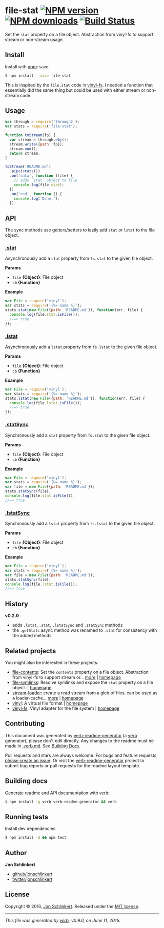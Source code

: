 # file-stat [![NPM version](https://img.shields.io/npm/v/file-stat.svg?style=flat)](https://www.npmjs.com/package/file-stat) [![NPM downloads](https://img.shields.io/npm/dm/file-stat.svg?style=flat)](https://npmjs.org/package/file-stat) [![Build Status](https://img.shields.io/travis/jonschlinkert/file-stat.svg?style=flat)](https://travis-ci.org/jonschlinkert/file-stat)

Set the `stat` property on a file object. Abstraction from vinyl-fs to support stream or non-stream usage.

## Install

Install with [npm](https://www.npmjs.com/):
save

```sh
$ npm install --save file-stat
```

This is inspired by the `file.stat` code in [vinyl-fs](http://github.com/wearefractal/vinyl-fs). I needed a function that essentially did the same thing but could be used with either stream or non-stream code.

## Usage

```js
var through = require('through2');
var stats = require('file-stat');

function toStream(fp) {
  var stream = through.obj();
  stream.write({path: fp});
  stream.end();
  return stream;
}

toStream('README.md')
  .pipe(stats())
  .on('data', function (file) {
    // adds `stat` object to file
    console.log(file.stat);
  })
  .on('end', function () {
    console.log('Done.');
  });
```

## API

The sync methods use getters/setters to lazily add `stat` or `lstat` to the file object.

### [.stat](index.js#L34)

Asynchronously add a `stat` property from `fs.stat` to the given file object.

**Params**

* `file` **{Object}**: File object
* `cb` **{Function}**

**Example**

```js
var File = require('vinyl');
var stats = require('{%= name %}');
stats.stat(new File({path: 'README.md'}), function(err, file) {
  console.log(file.stat.isFile());
  //=> true
});
```

### [.lstat](index.js#L62)

Asynchronously add a `lstat` property from `fs.lstat` to the given file object.

**Params**

* `file` **{Object}**: File object
* `cb` **{Function}**

**Example**

```js
var File = require('vinyl');
var stats = require('{%= name %}');
stats.lstat(new File({path: 'README.md'}), function(err, file) {
  console.log(file.lstat.isFile());
  //=> true
});
```

### [.statSync](index.js#L90)

Synchronously add a `stat` property from `fs.stat` to the given file object.

**Params**

* `file` **{Object}**: File object
* `cb` **{Function}**

**Example**

```js
var File = require('vinyl');
var stats = require('{%= name %}');
var file = new File({path: 'README.md'});
stats.statSync(file);
console.log(file.stat.isFile());
//=> true
```

### [.lstatSync](index.js#L120)

Synchronously add a `lstat` property from `fs.lstat` to the given file object.

**Params**

* `file` **{Object}**: File object
* `cb` **{Function}**

**Example**

```js
var File = require('vinyl');
var stats = require('{%= name %}');
var file = new File({path: 'README.md'});
stats.statSync(file);
console.log(file.lstat.isFile());
//=> true
```

## History

**v0.2.0**

* adds `.lstat`, `.stat`, `.lstatSync` and `.statSync` methods
* the `.getStats` async method was renamed to `.stat` for consistency with the added methods

## Related projects

You might also be interested in these projects:

* [file-contents](https://www.npmjs.com/package/file-contents): Set the `contents` property on a file object. Abstraction from vinyl-fs to support stream or… [more](https://github.com/jonschlinkert/file-contents) | [homepage](https://github.com/jonschlinkert/file-contents "Set the `contents` property on a file object. Abstraction from vinyl-fs to support stream or non-stream usage.")
* [file-symlinks](https://www.npmjs.com/package/file-symlinks): Resolve symlinks and expose the `stat` property on a file object. | [homepage](https://github.com/jonschlinkert/file-symlinks "Resolve symlinks and expose the `stat` property on a file object.")
* [stream-loader](https://www.npmjs.com/package/stream-loader): create a read stream from a glob of files. can be used as a loader-cache… [more](https://github.com/jonschlinkert/stream-loader) | [homepage](https://github.com/jonschlinkert/stream-loader "create a read stream from a glob of files. can be used as a loader-cache loader, or by itself as an a-la-carte replacement or addition to vinyl src.")
* [vinyl](https://www.npmjs.com/package/vinyl): A virtual file format | [homepage](http://github.com/gulpjs/vinyl "A virtual file format")
* [vinyl-fs](https://www.npmjs.com/package/vinyl-fs): Vinyl adapter for the file system | [homepage](http://github.com/wearefractal/vinyl-fs "Vinyl adapter for the file system")

## Contributing

This document was generated by [verb-readme-generator](https://github.com/verbose/verb-readme-generator) (a [verb](https://github.com/verbose/verb) generator), please don't edit directly. Any changes to the readme must be made in [.verb.md](.verb.md). See [Building Docs](#building-docs).

Pull requests and stars are always welcome. For bugs and feature requests, [please create an issue](../../issues/new). Or visit the [verb-readme-generator](https://github.com/verbose/verb-readme-generator) project to submit bug reports or pull requests for the readme layout template.

## Building docs

Generate readme and API documentation with [verb](https://github.com/verbose/verb):

```sh
$ npm install -g verb verb-readme-generator && verb
```

## Running tests

Install dev dependencies:

```sh
$ npm install -d && npm test
```

## Author

**Jon Schlinkert**

* [github/jonschlinkert](https://github.com/jonschlinkert)
* [twitter/jonschlinkert](http://twitter.com/jonschlinkert)

## License

Copyright © 2016, [Jon Schlinkert](https://github.com/jonschlinkert).
Released under the [MIT license](https://github.com/jonschlinkert/file-stat/blob/master/LICENSE).

***

_This file was generated by [verb](https://github.com/verbose/verb), v0.9.0, on June 11, 2016._